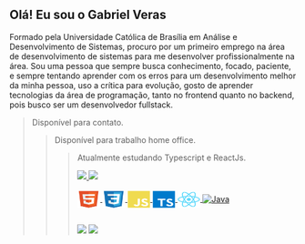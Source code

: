 ## Olá! Eu sou o Gabriel Veras

Formado pela Universidade Católica de Brasília em Análise e Desenvolvimento de Sistemas, procuro por um primeiro emprego na área de desenvolvimento de sistemas para me desenvolver profissionalmente na área. 
Sou uma pessoa que sempre busca conhecimento, focado, paciente, e sempre tentando aprender com os erros para um desenvolvimento melhor da minha pessoa, uso a crítica para evolução, gosto de aprender tecnologias da área de programação, tanto no frontend quanto no backend, pois busco ser um desenvolvedor fullstack. <blockquote>
Disponível para contato.<blockquote>
Disponível para trabalho home office. <blockquote>
Atualmente estudando Typescript e ReactJs.

<div>
  <a href="https://github.com/GabrielVeras-dev">
  <img height="180em" src="https://github-readme-stats.vercel.app/api?username=GabrielVeras-dev&show_icons=true&theme=tokyonight&include_all_commits=true&count_printe=true"/>
  <img height="180em" src="https://github-readme-stats.vercel.app/api/top-langs/?username=GabrielVeras-dev&layout-compact&langs_count=16&theme=tokyonight"/>
</div>

  <div style="display: inline_block"><br>
  <img align="center" alt="HTML" height="30" width="40" src="https://raw.githubusercontent.com/devicons/devicon/master/icons/html5/html5-original.svg">
  <img align="center" alt="CSS" height="30" width="40" src="https://raw.githubusercontent.com/devicons/devicon/master/icons/css3/css3-original.svg">
  <img align="center" alt="Js" height="30" width="40" src="https://raw.githubusercontent.com/devicons/devicon/master/icons/javascript/javascript-plain.svg">
  <img align="center" alt="Ts" height="30" width="40" src="https://raw.githubusercontent.com/devicons/devicon/master/icons/typescript/typescript-plain.svg">
  <img align="center" alt="React" height="30" width="40" src="https://raw.githubusercontent.com/devicons/devicon/master/icons/react/react-original.svg">
  <img align="center" alt="Java" height="30" width="40" src="https://cdn.jsdelivr.net/gh/devicons/devicon/icons/java/java-original-wordmark.svg"/>
  </div>
  
  ##
   <a href = "mailto:bielveras.ec106@gmail.com"><img src="https://img.shields.io/badge/-Gmail-%23333?style=for-the-badge&logo=gmail&logoColor=white" target="_blank"></a>
   <a href="https://www.linkedin.com/in/dev-gabrielveras/" target="_blank"><img src="https://img.shields.io/badge/-LinkedIn-%230077B5?style=for-the-badge&logo=linkedin&logoColor=white" target="_blank"></a> 

